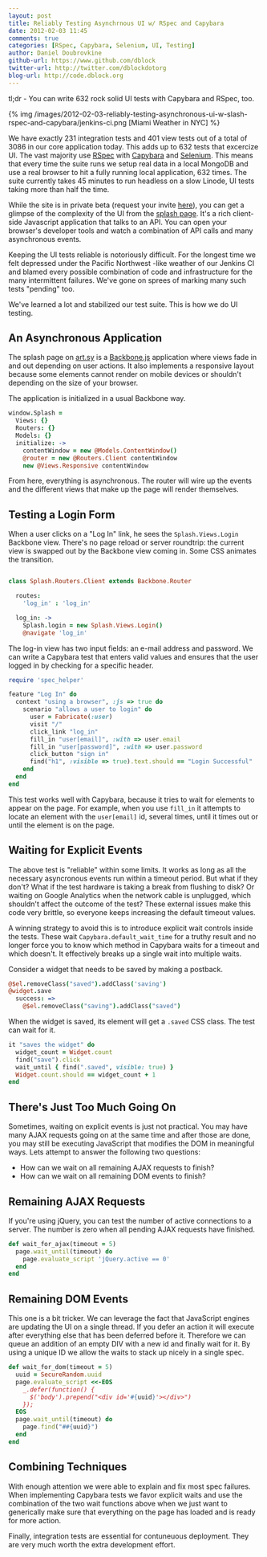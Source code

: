 ```yaml
---
layout: post
title: Reliably Testing Asynchrnous UI w/ RSpec and Capybara
date: 2012-02-03 11:45
comments: true
categories: [RSpec, Capybara, Selenium, UI, Testing]
author: Daniel Doubrovkine
github-url: https://www.github.com/dblock
twitter-url: http://twitter.com/dblockdotorg
blog-url: http://code.dblock.org
---
```

tl;dr - You can write 632 rock solid UI tests with Capybara and RSpec, too.

{% img /images/2012-02-03-reliably-testing-asynchronous-ui-w-slash-rspec-and-capybara/jenkins-ci.png [Miami Weather in NYC] %}

We have exactly 231 integration tests and 401 view tests out of a total of 3086 in our core application today. This adds up to 632 tests that excercize UI. The vast majority use [RSpec](http://rspec.info/) with [Capybara](https://github.com/jnicklas/capybara) and [Selenium](http://seleniumhq.org/). This means that every time the suite runs we setup real data in a local MongoDB and use a real browser to hit a fully running local application, 632 times. The suite currently takes 45 minutes to run headless on a slow Linode, UI tests taking more than half the time.

While the site is in private beta (request your invite [here](http://art.sy/request_invite)), you can get a glimpse of the complexity of the UI from the [splash page](http://art.sy). It's a rich client-side Javascript application that talks to an API. You can open your browser's developer tools and watch a combination of API calls and many asynchronous events.

Keeping the UI tests reliable is notoriously difficult. For the longest time we felt depressed under the Pacific Northwest -like weather of our Jenkins CI and blamed every possible combination of code and infrastructure for the many intermittent failures. We've gone on sprees of marking many such tests "pending" too.

We've learned a lot and stabilized our test suite. This is how we do UI testing.

<!-- more -->

An Asynchronous Application
---------------------------

The splash page on [art.sy](http://art.sy) is a [Backbone.js](http://documentcloud.github.com/backbone/) application where views fade in and out depending on user actions. It also implements a responsive layout because some elements cannot render on mobile devices or shouldn't depending on the size of your browser.

The application is initialized in a usual Backbone way.

``` coffeescript
window.Splash =
  Views: {}
  Routers: {}
  Models: {}
  initialize: ->
    contentWindow = new @Models.ContentWindow()
    @router = new @Routers.Client contentWindow
    new @Views.Responsive contentWindow
```

From here, everything is asynchronous. The router will wire up the events and the different views that make up the page will render themselves.

Testing a Login Form
--------------------

When a user clicks on a "Log In" link, he sees the `Splash.Views.Login` Backbone view. There's no page reload or server roundtrip: the current view is swapped out by the Backbone view coming in. Some CSS animates the transition.

``` coffeescript

class Splash.Routers.Client extends Backbone.Router

  routes:
    'log_in' : 'log_in'

  log_in: ->
    Splash.login = new Splash.Views.Login()
    @navigate 'log_in'

```

The log-in view has two input fields: an e-mail address and password. We can write a Capybara test that enters valid values and ensures that the user logged in by checking for a specific header.

``` ruby
require 'spec_helper'

feature "Log In" do
  context "using a browser", :js => true do
    scenario "allows a user to login" do
      user = Fabricate(:user)
      visit "/"
      click_link "log_in"
      fill_in "user[email]", :with => user.email
      fill_in "user[password]", :with => user.password
      click_button "sign in"
      find("h1", :visible => true).text.should == "Login Successful"
    end
  end
end
```

This test works well with Capybara, because it tries to wait for elements to appear on the page. For example, when you use `fill_in` it attempts to locate an element with the `user[email]` id, several times, until it times out or until the element is on the page.

Waiting for Explicit Events
---------------------------

The above test is "reliable" within some limits. It works as long as all the necessary asyncronous events run within a timeout period. But what if they don't? What if the test hardware is taking a break from flushing to disk? Or waiting on Google Analytics when the network cable is unplugged, which shouldn't affect the outcome of the test? These external issues make this code very brittle, so everyone keeps increasing the default timeout values.

A winning strategy to avoid this is to introduce explicit wait controls inside the tests. These wait `Capybara.default_wait_time` for a truthy result and no longer force you to know which method in Capybara waits for a timeout and which doesn't. It effectively breaks up a single wait into multiple waits.

Consider a widget that needs to be saved by making a postback.

``` coffeescript
@$el.removeClass("saved").addClass('saving')
@widget.save
  success: =>
    @$el.removeClass("saving").addClass("saved")
```

When the widget is saved, its element will get a `.saved` CSS class. The test can wait for it.

``` ruby
it "saves the widget" do
  widget_count = Widget.count
  find("save").click
  wait_until { find(".saved", visible: true) }
  Widget.count.should == widget_count + 1
end
```

There's Just Too Much Going On
------------------------------

Sometimes, waiting on explicit events is just not practical. You may have many AJAX requests going on at the same time and after those are done, you may still be executing JavaScript that modifies the DOM in meaningful ways. Lets attempt to answer the following two questions:

* How can we wait on all remaining AJAX requests to finish?
* How can we wait on all remaining DOM events to finish?

Remaining AJAX Requests
-----------------------

If you're using jQuery, you can test the number of active connections to a server. The number is zero when all pending AJAX requests have finished.

``` ruby spec/support/wait_for_ajax_helper.rb
def wait_for_ajax(timeout = 5)
  page.wait_until(timeout) do
    page.evaluate_script 'jQuery.active == 0'
  end
end
```

Remaining DOM Events
--------------------

This one is a bit tricker. We can leverage the fact that JavaScript engines are updating the UI on a single thread. If you defer an action it will execute after everything else that has been deferred before it. Therefore we can queue an addition of an empty DIV with a new id and finally wait for it. By using a unique ID we allow the waits to stack up nicely in a single spec.

``` ruby spec/support/wait_for_dom_helper_.rb
def wait_for_dom(timeout = 5)
  uuid = SecureRandom.uuid
  page.evaluate_script <<-EOS
    _.defer(function() {
      $('body').prepend("<div id='#{uuid}'></div>")
    });
  EOS
  page.wait_until(timeout) do
    page.find("##{uuid}")
  end
end
```

Combining Techniques
--------------------

With enough attention we were able to explain and fix most spec failures. When implementing Capybara tests we favor explicit waits and use the combination of the two wait functions above when we just want to generically make sure that everything on the page has loaded and is ready for more action.

Finally, integration tests are essential for contuneuous deployment. They are very much worth the extra development effort.
